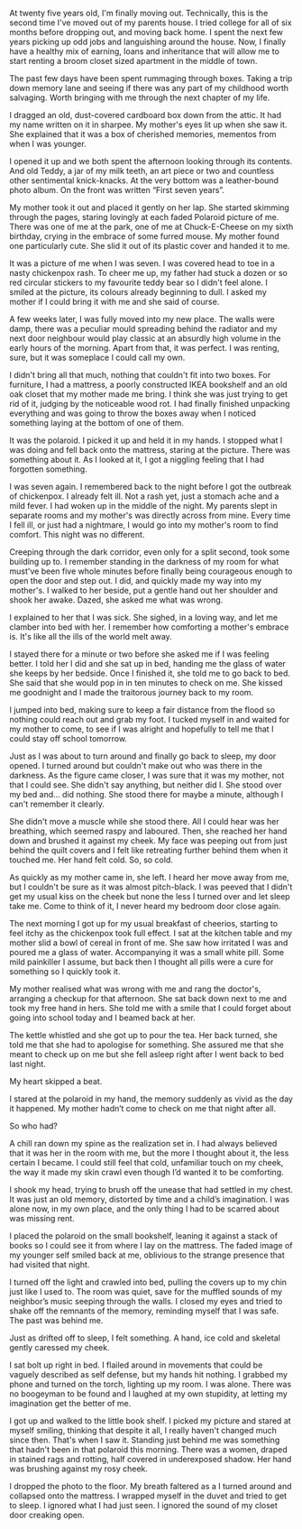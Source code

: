 At twenty five years old, I'm finally moving out. Technically, this is the second time I've moved out of my parents house. I tried college for all of six months before dropping out, and moving back home. I spent the next few years picking up odd jobs and languishing around the house. Now, I finally have a healthy mix of earning, loans and inheritance that will allow me to start renting a broom closet sized apartment in the middle of town. 

The past few days have been spent rummaging through boxes. Taking a trip down memory lane and seeing if there was any part of my childhood worth salvaging. Worth bringing with me through the next chapter of my life. 

I dragged an old, dust-covered cardboard box down from the attic. It had my name written on it in sharpee. My mother's eyes lit up when she saw it. She explained that it was a box of cherished memories, mementos from when I was younger. 

I opened it up and we both spent the afternoon looking through its contents. And old Teddy, a jar of my milk teeth, an art piece or two and countless other sentimental knick-knacks. At the very bottom was a leather-bound photo album. On the front was written “First seven years”.

My mother took it out and placed it gently on her lap. She started skimming through the pages, staring lovingly at each faded Polaroid picture of me. There was one of me at the park, one of me at Chuck-E-Cheese on my sixth birthday, crying in the embrace of some furred mouse. My mother found one particularly cute. She slid it out of its plastic cover and handed it to me.

It was a picture of me when I was seven. I was covered head to toe in a nasty chickenpox rash. To cheer me up, my father had stuck a dozen or so red circular stickers to my favourite teddy bear so I didn't feel alone. I smiled at the picture, its colours already beginning to dull. I asked my mother if I could bring it with me and she said of course. 

A few weeks later, I was fully moved into my new place. The walls were damp, there was a peculiar mould spreading behind the radiator and my next door neighbour would play classic at an absurdly high volume in the early hours of the morning. Apart from that, it was perfect. I was renting, sure, but it was someplace I could call my own. 

I didn't bring all that much, nothing that couldn't fit into two boxes. For furniture, I had a mattress, a poorly constructed IKEA bookshelf and an old oak closet that my mother made me bring. I think she was just trying to get rid of it, judging by the noticeable wood rot. I had finally finished unpacking everything and was going to throw the boxes away when I noticed something laying at the bottom of one of them.

It was the polaroid. I picked it up and held it in my hands. I stopped what I was doing and fell back onto the mattress, staring at the picture. There was something about it. As I looked at it, I got a niggling feeling that I had forgotten something. 

I was seven again. I remembered back to the night before I got the outbreak of chickenpox. I already felt ill. Not a rash yet, just a stomach ache and a mild fever. I had woken up in the middle of the night. My parents slept in separate rooms and my mother's was directly across from mine. Every time I fell ill, or just had a nightmare, I would go into my mother's room to find comfort. This night was no different. 

Creeping through the dark corridor, even only for a split second, took some building up to. I remember standing in the darkness of my room for what must've been five whole minutes before finally being courageous enough to open the door and step out. I did, and quickly made my way into my mother's. I walked to her beside, put a gentle hand out her shoulder and shook her awake. Dazed, she asked me what was wrong. 

I explained to her that I was sick. She sighed, in a loving way, and let me clamber into bed with her. I remember how comforting a mother's embrace is. It's like all the ills of the world melt away. 

I stayed there for a minute or two before she asked me if I was feeling better. I told her I did and she sat up in bed, handing me the glass of water she keeps by her bedside. Once I finished it, she told me to go back to bed. She said that she would pop in in ten minutes to check on me. She kissed me goodnight and I made the traitorous journey back to my room. 

I jumped into bed, making sure to keep a fair distance from the flood so nothing could reach out and grab my foot. I tucked myself in and waited for my mother to come, to see if I was alright and hopefully to tell me that I could stay off school tomorrow. 

Just as I was about to turn around and finally go back to sleep, my door opened. I turned around but couldn't make out who was there in the darkness. As the figure came closer, I was sure that it was my mother, not that I could see. She didn't say anything, but neither did I. She stood over my bed and… did nothing. She stood there for maybe a minute, although I can't remember it clearly. 

She didn't move a muscle while she stood there. All I could hear was her breathing, which seemed raspy and laboured. Then, she reached her hand down and brushed it against my cheek. My face was peeping out from just behind the quilt covers and I felt like retreating further behind them when it touched me. Her hand felt cold. So, so cold. 

As quickly as my mother came in, she left. I heard her move away from me, but I couldn't be sure as it was almost pitch-black. I was peeved that I didn't get my usual kiss on the cheek but none the less I turned over and let sleep take me. Come to think of it, I never heard my bedroom door close again. 

The next morning I got up for my usual breakfast of cheerios, starting to feel itchy as the chickenpox took full effect. I sat at the kitchen table and my mother slid a bowl of cereal in front of me. She saw how irritated I was and poured me a glass of water. Accompanying it was a small white pill. Some mild painkiller I assume, but back then I thought all pills were a cure for something so I quickly took it. 

My mother realised what was wrong with me and rang the doctor's, arranging a checkup for that afternoon. She sat back down next to me and took my free hand in hers. She told me with a smile that I could forget about going into school today and I beamed back at her. 

The kettle whistled and she got up to pour the tea. Her back turned, she told me that she had to apologise for something. She assured me that she meant to check up on me but she fell asleep right after I went back to bed last night.


My heart skipped a beat. 

I stared at the polaroid in my hand, the memory suddenly as vivid as the day it happened. My mother hadn’t come to check on me that night after all.

So who had?

A chill ran down my spine as the realization set in. I had always believed that it was her in the room with me, but the more I thought about it, the less certain I became. I could still feel that cold, unfamiliar touch on my cheek, the way it made my skin crawl even though I’d wanted it to be comforting. 

I shook my head, trying to brush off the unease that had settled in my chest. It was just an old memory, distorted by time and a child’s imagination. I was alone now, in my own place, and the only thing I had to be scarred about was missing rent. 

I placed the polaroid on the small bookshelf, leaning it against a stack of books so I could see it from where I lay on the mattress. The faded image of my younger self smiled back at me, oblivious to the strange presence that had visited that night. 

I turned off the light and crawled into bed, pulling the covers up to my chin just like I used to. The room was quiet, save for the muffled sounds of my neighbor’s music seeping through the walls. I closed my eyes and tried to shake off the remnants of the memory, reminding myself that I was safe. The past was behind me.

Just as drifted off to sleep, I felt something. A hand, ice cold and skeletal gently caressed my cheek.

I sat bolt up right in bed. I flailed around in movements that could be vaguely described as self defense, but my hands hit nothing. I grabbed my phone and turned on the torch, lighting up my room. I was alone. There was no boogeyman to be found and I laughed at my own stupidity, at letting my imagination get the better of me. 

I got up and walked to the little book shelf. I picked my picture and stared at myself smiling, thinking that despite it all, I really haven't changed much since then. 
That's when I saw it. Standing just behind me was something that hadn't been in that polaroid this morning. There was a women, draped in stained rags and rotting, half covered in underexposed shadow. Her hand was brushing against my rosy cheek.

I dropped the photo to the floor. My breath faltered as a I turned around and collapsed onto the mattress. I wrapped myself in the duvet and tried to get to sleep. I ignored what I had just seen. I ignored the sound of my closet door creaking open.


